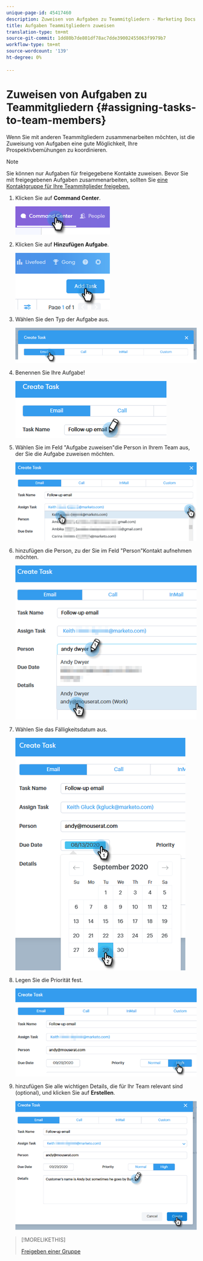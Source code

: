 ```yaml
---
unique-page-id: 45417460
description: Zuweisen von Aufgaben zu Teammitgliedern - Marketing Docs - Produktdokumentation
title: Aufgaben Teammitgliedern zuweisen
translation-type: tm+mt
source-git-commit: 1dd80b7de801df78ac7dde39002455063f9979b7
workflow-type: tm+mt
source-wordcount: '139'
ht-degree: 0%

---
```



# Zuweisen von Aufgaben zu Teammitgliedern {#assigning-tasks-to-team-members}

Wenn Sie mit anderen Teammitgliedern zusammenarbeiten möchten, ist die Zuweisung von Aufgaben eine gute Möglichkeit, Ihre Prospektivbemühungen zu koordinieren.

>[!NOTE]
>
>Sie können nur Aufgaben für freigegebene Kontakte zuweisen. Bevor Sie mit freigegebenen Aufgaben zusammenarbeiten, sollten Sie [eine Kontaktgruppe für Ihre Teammitglieder freigeben.](/help/marketo/product-docs/marketo-sales-connect/people/managing-contacts/how-to-share-a-group.md)

1. Klicken Sie auf **Command Center**.

   ![](assets/one-1.png)

1. Klicken Sie auf **Hinzufügen Aufgabe**.

   ![](assets/two-1.png)

1. Wählen Sie den Typ der Aufgabe aus.

   ![](assets/three-1.png)

1. Benennen Sie Ihre Aufgabe!

   ![](assets/four-1.png)

1. Wählen Sie im Feld &quot;Aufgabe zuweisen&quot;die Person in Ihrem Team aus, der Sie die Aufgabe zuweisen möchten.

   ![](assets/five.png)

1. hinzufügen die Person, zu der Sie im Feld &quot;Person&quot;Kontakt aufnehmen möchten.

   ![](assets/six.png)

1. Wählen Sie das Fälligkeitsdatum aus.

   ![](assets/seven.png)

1. Legen Sie die Priorität fest.

   ![](assets/eight.png)

1. hinzufügen Sie alle wichtigen Details, die für Ihr Team relevant sind (optional), und klicken Sie auf **Erstellen**.

   ![](assets/nine.png)

>[!MORELIKETHIS]
>
>[Freigeben einer Gruppe](/help/marketo/product-docs/marketo-sales-connect/people/managing-contacts/how-to-share-a-group.md)
